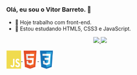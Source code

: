 ### Olá, eu sou o Vitor Barreto. 👋

- 🔭  Hoje trabalho com front-end.
- 🌱 Estou estudando HTML5, CSS3 e JavaScript.


<div align="center">
  <a href="https://github.com/vitorbarreto1995">
  <img height="140em" src="https://github-readme-stats.vercel.app/api/top-langs/?username=vitorbarreto1995&layout=compact&langs_count=7&theme=dracula"/>
  <img height="140em" src="https://github-readme-stats.vercel.app/api?username=vitorbarreto1995&show_icons=true&theme=dracula&include_all_commits=true&count_private=true"/>
</div>
  
  <div style="display: inline_block"><br>
  <img align="center" alt="Rafa-Js" height="50" width="40" src="https://raw.githubusercontent.com/devicons/devicon/master/icons/javascript/javascript-plain.svg">
  <img align="center" alt="Rafa-HTML" height="50" width="40" src="https://raw.githubusercontent.com/devicons/devicon/master/icons/html5/html5-original.svg">
  <img align="center" alt="Rafa-CSS" height="50" width="40" src="https://raw.githubusercontent.com/devicons/devicon/master/icons/css3/css3-original.svg">  
</div>
  
  ##
